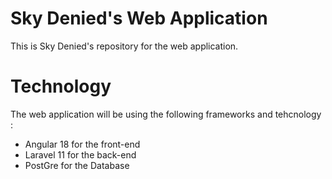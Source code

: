 # Sky Denied's Web Application
This is Sky Denied's repository for the web application.

# Technology
The web application will be using the following frameworks and tehcnology : 
- Angular 18 for the front-end
- Laravel 11 for the back-end 
- PostGre for the Database